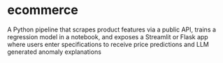 # ecommerce
A Python pipeline that scrapes product features via a public API,  trains a regression model in a notebook, and exposes a Streamlit or  Flask app where users enter specifications to receive price  predictions and LLM generated anomaly explanations
